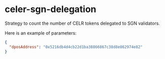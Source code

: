 # celer-sgn-delegation

Strategy to count the number of CELR tokens delegated to SGN validators.

Here is an example of parameters:

```json
{
  "dposAddress": "0x5216db4d4cb22d1ba38866867c38d8e862974e82"
}
```
